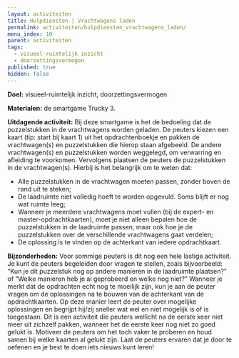 ```yaml
---
layout: activiteiten
title: Hulpdiensten | Vrachtwagens laden
permalink: activiteiten/hulpdiensten_vrachtwagens_laden/
menu_index: 10
parent: activiteiten
tags:
  - visueel-ruimtelijk inzicht
  - doorzettingsvermogen
published: true
hidden: false
---
```


**Doel:** visueel-ruimtelijk inzicht, doorzettingsvermogen

<p style="margin-top: 10px;"/>

**Materialen:** de smartgame Trucky 3.

<p style="margin-top: 10px;"/>

**Uitdagende activiteit:** Bij deze smartgame is het de bedoeling dat de puzzelstukken in de vrachtwagens worden geladen. De peuters kiezen een kaart (tip: start bij kaart 1) uit het opdrachtenboekje en pakken de vrachtwagen(s) en puzzelstukken die hierop staan afgebeeld. De andere vrachtwagen(s) en puzzelstukken worden weggelegd, om verwarring en afleiding te voorkomen. Vervolgens plaatsen de peuters de puzzelstukken in de vrachtwagen(s). Hierbij is het belangrijk om te weten dat:
-	Alle puzzelstukken in de vrachtwagen moeten passen, zonder boven de rand uit te steken;
-	De laadruimte niet volledig hoeft te worden opgevuld. Soms blijft er nog wat ruimte leeg;
-	Wanneer je meerdere vrachtwagens moet vullen (bij de expert- en master-opdrachtkaarten), moet je niet alleen bepalen hoe de puzzelstukken in de laadruimte passen, maar ook hoe je de puzzelstukken over de verschillende vrachtwagens gaat verdelen;
-	De oplossing is te vinden op de achterkant van iedere opdrachtkaart.

<p style="margin-top: 10px;"/>

**Bijzonderheden:** Voor sommige peuters is dit nog een hele lastige activiteit. Je kunt de peuters begeleiden door vragen te stellen, zoals bijvoorbeeld: “Kun je dit puzzelstuk nog op andere manieren in de laadruimte plaatsen?” of “Welke manieren heb je al geprobeerd en welke nog niet?” Wanneer je merkt dat de opdrachten echt nog te moeilijk zijn, kun je aan de peuter vragen om de oplossingen na te bouwen van de achterkant van de opdrachtkaarten. Op deze manier leert de peuter over mogelijke oplossingen en begrijpt hij/zij sneller wat wel en niet mogelijk is of is toegestaan.
Dit is een activiteit die peuters wellicht na de eerste keer niet meer uit zichzelf pakken, wanneer het de eerste keer nog niet zo goed gelukt is. Motiveer de peuters om het toch vaker te proberen en houd samen bij welke kaarten al gelukt zijn. Laat de peuters ervaren dat je door te oefenen en je best te doen iets nieuws kunt leren!
